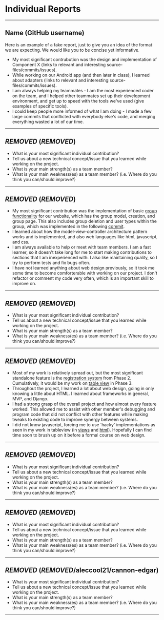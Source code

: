 # Individual Reports

-----

## Name (GitHub username)

Here is an example of a fake report, just to give you an idea of the format we are expecting.
We would like you to be concise yet informative.

 * My most significant contrubution was the design and implementation of Component X (links to relevant and interesting source-files/commits/issues).
 * While working on our Android app (and then later in class), I learned about adapters (links to relevant and interesting source-files/commits/issues).
 * I am always helping my teammates - I am the most experienced coder on the team, and I helped other teammates set up their development environment, and get up to speed with the tools we've used (give examples of specific tools).
 * I could keep people more informed of what I am doing - I made a few large commits that conflicted with everybody else's code, and merging everything wasted a lot of our time.

----

## ***REMOVED*** (***REMOVED***)

 * What is your most significant individual contribution?
 * Tell us about a new technical concept/issue that you learned while working on the project.
 * What is your main strength(s) as a team member?
 * What is your main weakness(es) as a team member? (i.e. Where do you think you can/should improve?)

----

## ***REMOVED*** (***REMOVED***)

 * My most significant contribution was the implementation of basic [group functionality]( https://github.com/csc301-fall2014/Proj-Evening-Team8-repo/commit/4cb91e70930d0c8860c136188c83617cc6c87661) for our website, which has the group model, creation, and group page. This also includes group deletion and user types within the group, which was implemented in the following [commit](https://github.com/csc301-fall2014/Proj-Evening-Team8-repo/commit/2607beb28b77933f3977498d8badb64fb4f8c8d7).
 * I learned about how the model-view-controller architecture pattern works and is implemented, and also web languages like html, javascript, and css.
 * I am always available to help or meet with team members. I am a fast learner, so it doesn't take long for me to start making contributions to sections that I am inexperienced with. I also like maintaining quality, so I try to perform tests and fix bugs often.
 * I have not learned anything about web design previously, so it took me some time to become comforterable with working on our project. I don't refactor or comment my code very often, which is an important skill to improve on.

----

## ***REMOVED*** (***REMOVED***)

 * What is your most significant individual contribution?
 * Tell us about a new technical concept/issue that you learned while working on the project.
 * What is your main strength(s) as a team member?
 * What is your main weakness(es) as a team member? (i.e. Where do you think you can/should improve?)

----

## ***REMOVED*** (***REMOVED***)

 * Most of my work is relatively spread out, but the most significant standalone feature is the [registration system](https://github.com/csc301-fall2014/Proj-Evening-Team8-repo/tree/registration20) from Phase 2. Cumulatively, it would be my work on [table view](https://github.com/csc301-fall2014/Proj-Evening-Team8-repo/tree/tagsintables59) in Phase 3.
 * Throughout the project, I learned a lot about web design, going in only knowing a little about HTML. I learned about frameworks in general, MVP, and Django.
 * I had a strong grasp of the overall project and how almost every feature worked. This allowed me to assist with other member's debugging and program code that did not conflict with other features while making tweaks to existing code to improve synergy between systems.
 * I did not know javascript, forcing me to use 'hacky' implementations as seen in my work in tableview (in [views](https://github.com/csc301-fall2014/Proj-Evening-Team8-repo/blob/tagsintables59/messageboard/mainsite/views.py) and [html](https://github.com/csc301-fall2014/Proj-Evening-Team8-repo/blob/tagsintables59/messageboard/mainsite/templates/tableview.html)). Hopefully I can find time soon to brush up on it before a formal course on web design.

----

## ***REMOVED*** (***REMOVED***)

 * What is your most significant individual contribution?
 * Tell us about a new technical concept/issue that you learned while working on the project.
 * What is your main strength(s) as a team member?
 * What is your main weakness(es) as a team member? (i.e. Where do you think you can/should improve?)

----

## ***REMOVED*** (***REMOVED***)

 * What is your most significant individual contribution?
 * Tell us about a new technical concept/issue that you learned while working on the project.
 * What is your main strength(s) as a team member?
 * What is your main weakness(es) as a team member? (i.e. Where do you think you can/should improve?)

----

## ***REMOVED*** (***REMOVED***/aleccool21/cannon-edgar)

 * What is your most significant individual contribution?
 * Tell us about a new technical concept/issue that you learned while working on the project.
 * What is your main strength(s) as a team member?
 * What is your main weakness(es) as a team member? (i.e. Where do you think you can/should improve?)

----

